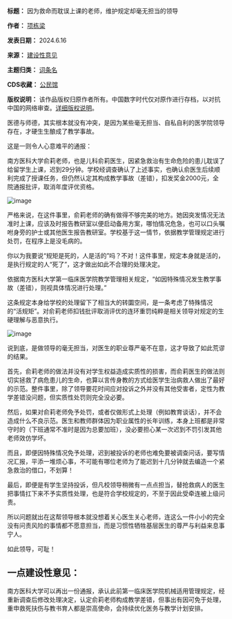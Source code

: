 

**标题：** 因为救命而耽误上课的老师，维护规定却毫无担当的领导  

**作者：** [项栋梁](https://chinadigitaltimes.net/space/项栋梁)  

**发表日期：** 2024.6.16  

**来源：** [建设性意见](https://web.archive.org/web/https://mp.weixin.qq.com/s/pVlnEV1wm8RmnumjMswd-A)  

**主题归类：** [词条名](https://chinadigitaltimes.net/space/词条名)  

**CDS收藏：** [公民馆](https://chinadigitaltimes.net/space/%E5%85%AC%E6%B0%91%E9%A6%86)  

**版权说明：** 该作品版权归原作者所有。中国数字时代仅对原作进行存档，以对抗中国的网络审查。[详细版权说明](https://chinadigitaltimes.net/chinese/copyright)。


医德与师德，其实根本就没有冲突，是因为某些毫无担当、自私自利的医学院领导存在，才硬生生酿成了教学事故。


这是一则令人心意难平的通报：


南方医科大学俞莉老师，也是儿科俞莉医生，因紧急救治有生命危险的患儿耽误了给留学生上课，迟到29分钟。学校经调查确认了上述事实，也确认俞医生后续顺利完成了授课任务，但仍然认定其构成教学事故（差错），扣发奖金2000元，全院通报批评，取消年度评优资格。


![image](https://chinadigitaltimes.net/chinese/files/2024/06/post-708982-666f7e677938b.)


严格来说，在这件事里，俞莉老师的确有做得不够完美的地方。她因突发情况无法准时上课，应该及时报告教研室以便启动备用方案，哪怕情况危急，也可以口头嘱咐身旁的护士或其他医生报告教研室。学校基于这一情节，依据教学管理规定进行处罚，在程序上是没毛病的。


你以为我要说“规矩是死的，人是活的”吗？不对！这件事里，规定本身就是活的，是执行规定的人“死了”，这才做出如此不合理的处理决定。


依据南方医科大学第一临床医学院教学管理相关规定，“如因特殊情况发生教学事故（差错），则视具体情况进行处理。”


这条规定本身给学校的处理留下了相当大的转圜空间，是一条考虑了特殊情况的“活规矩”。对俞莉老师扣钱批评取消评优的连环重罚纯粹是相关领导对规定的生硬理解与恶意执行。


![image](https://chinadigitaltimes.net/chinese/files/2024/06/post-708982-666f7e678209b.)


说到底，是做领导的毫无担当，对医生的职业尊严毫不在意，这才导致了如此荒谬的结果。


首先，俞莉老师的做法并没有对学生权益造成实质性的损害，而俞莉医生的做法则切实拯救了病危患儿的生命，也算以言传身教的方式给医学生治病救人做出了最好的示范。整件事里，除了领导要花时间应对投诉之外并没有其他受害者，定性为教学差错没问题，但实质性处罚则完全没必要。


然后，如果对俞莉老师免予处罚，或者仅做形式上处理（例如教育谈话），并不会造成什么不良示范。医生和教师群体因为职业属性的长年训练，本身上班都是非常守时的（下班通常不准时是因为总要加班），没必要担心某一次迟到不罚引发其他老师效仿学坏。


而且，即便因特殊情况免予处理，迟到被投诉的老师也难免要被调查问话，要写情况汇报，平添一堆烦心事，不可能有哪位老师为了能迟到十几分钟就去编造一个紧急救治的借口，不划算！


最后，即便是有学生坚持投诉，但凡校领导稍微有一点点担当，替抢救病人的医生把事情扛下来不予实质性处理，也是符合学校规定的，不至于因此受牵连被上级问责。


所以问题就出在这帮领导根本就没想着关心医生关心老师，连这么一件小小的完全没有问责风险的事情都不愿意担当，而是习惯性牺牲基层医生的尊严与利益来息事宁人。


如此领导，可耻！


一点建设性意见：
--------


南方医科大学可以再出一份通报，承认此前第一临床医学院机械适用管理规定，经重新调查后修改处理决定，认定俞莉老师构成教学差错，但事出有因可免于处理，重申救死扶伤与教书育人都是崇高使命，会持续优化医务与教学计划安排。


